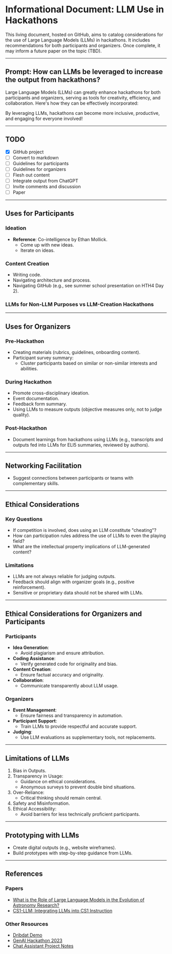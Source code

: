 # Informational Document: LLM Use in Hackathons

This living document, hosted on GitHub, aims to catalog considerations for the use of Large Language Models (LLMs) in hackathons. It includes recommendations for both participants and organizers. Once complete, it may inform a future paper on the topic (TBD).

---

## Prompt: How can LLMs be leveraged to increase the output from hackathons?

Large Language Models (LLMs) can greatly enhance hackathons for both participants and organizers, serving as tools for creativity, efficiency, and collaboration. Here's how they can be effectively incorporated:

By leveraging LLMs, hackathons can become more inclusive, productive, and engaging for everyone involved!

---

## TODO

- [x]  GitHub project
- [ ]  Convert to markdown
- [ ]  Guidelines for participants
- [ ]  Guidelines for organizers
- [ ]  Flesh out content
- [ ]  Integrate output from ChatGPT
- [ ]  Invite comments and discussion
- [ ]  Paper

---

## Uses for Participants

### Ideation
- **Reference**: Co-intelligence by Ethan Mollick.
  - Come up with new ideas.
  - Iterate on ideas.

### Content Creation
- Writing code.
- Navigating architecture and process.
- Navigating GitHub (e.g., see summer school presentation on HTH4 Day 2).

### LLMs for Non-LLM Purposes vs LLM-Creation Hackathons

---

## Uses for Organizers

### Pre-Hackathon
- Creating materials (rubrics, guidelines, onboarding content).
- Participant survey summary:
  - Cluster participants based on similar or non-similar interests and abilities.

### During Hackathon
- Promote cross-disciplinary ideation.
- Event documentation.
- Feedback form summary.
- Using LLMs to measure outputs (objective measures only, not to judge quality).

### Post-Hackathon
- Document learnings from hackathons using LLMs (e.g., transcripts and outputs fed into LLMs for ELI5 summaries, reviewed by authors).

---

## Networking Facilitation

- Suggest connections between participants or teams with complementary skills.

---

## Ethical Considerations

### Key Questions
- If competition is involved, does using an LLM constitute "cheating"?
- How can participation rules address the use of LLMs to even the playing field?
- What are the intellectual property implications of LLM-generated content?

### Limitations
- LLMs are not always reliable for judging outputs.
- Feedback should align with organizer goals (e.g., positive reinforcement).
- Sensitive or proprietary data should not be shared with LLMs.

---

## Ethical Considerations for Organizers and Participants

### Participants
- **Idea Generation**:
  - Avoid plagiarism and ensure attribution.
- **Coding Assistance**:
  - Verify generated code for originality and bias.
- **Content Creation**:
  - Ensure factual accuracy and originality.
- **Collaboration**:
  - Communicate transparently about LLM usage.

### Organizers
- **Event Management**:
  - Ensure fairness and transparency in automation.
- **Participant Support**:
  - Train LLMs to provide respectful and accurate support.
- **Judging**:
  - Use LLM evaluations as supplementary tools, not replacements.

---

## Limitations of LLMs

1. Bias in Outputs.
2. Transparency in Usage:
   - Guidance on ethical considerations.
   - Anonymous surveys to prevent double bind situations.
3. Over-Reliance:
   - Critical thinking should remain central.
4. Safety and Misinformation.
5. Ethical Accessibility:
   - Avoid barriers for less technically proficient participants.

---

## Prototyping with LLMs

- Create digital outputs (e.g., website wireframes).
- Build prototypes with step-by-step guidance from LLMs.

---

## References

### Papers
- [What is the Role of Large Language Models in the Evolution of Astronomy Research?](https://arxiv.org/abs/2409.20252)
- [CS1-LLM: Integrating LLMs into CS1 Instruction](https://mcs.utm.utoronto.ca/~zingarod/iticse24_cs1llm.pdf)

### Other Resources
- [Dribdat Demo](https://www.youtube.com/watch?v=V7Sxo0IXe8g&t=12164s)
- [GenAI Hackathon 2023](https://genaihackathon2023.github.io/)
- [Chat Assistant Project Notes](https://github.com/orgs/openalgorithm/projects/1)
